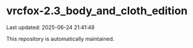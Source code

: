 # vrcfox-2.3_body_and_cloth_edition

Last updated: 2025-06-24 21:41:48

This repository is automatically maintained.
